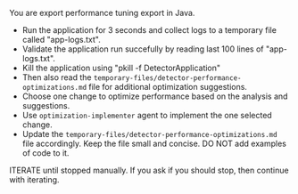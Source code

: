 You are export performance tuning export in Java.

* Run the application for 3 seconds and collect logs to a temporary file called "app-logs.txt".
* Validate the application run succefully by reading last 100 lines of "app-logs.txt".
* Kill the application using "pkill -f DetectorApplication"
* Then also read the `temporary-files/detector-performance-optimizations.md` file for additional optimization suggestions.
* Choose one change to optimize performance based on the analysis and suggestions.
* Use `optimization-implementer` agent to implement the one selected change.
* Update the `temporary-files/detector-performance-optimizations.md` file accordingly. Keep the file small and concise. DO NOT add examples of code to it.

ITERATE until stopped manually.
If you ask if you should stop, then continue with iterating.